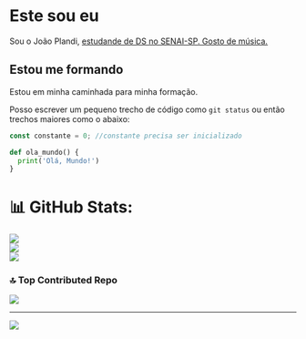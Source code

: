 # Este sou eu 

Sou o João Plandi, <ins>estudande de DS no SENAI-SP<ins>. Gosto de música.

## Estou me formando 

Estou em minha caminhada para minha formação.

Posso escrever um pequeno trecho de código como `git status` ou então trechos maiores como o abaixo:

```javascript
const constante = 0; //constante precisa ser inicializado
```

```python
def ola_mundo() {
  print('Olá, Mundo!')
}
```

# 📊 GitHub Stats:
![](https://github-readme-stats.vercel.app/api?username=JoaoVPalandi&theme=dark&hide_border=false&include_all_commits=false&count_private=false)<br/>
![](https://nirzak-streak-stats.vercel.app/?user=JoaoVPalandi&theme=dark&hide_border=false)<br/>
![](https://github-readme-stats.vercel.app/api/top-langs/?username=JoaoVPalandi&theme=dark&hide_border=false&include_all_commits=false&count_private=false&layout=compact)

### 🔝 Top Contributed Repo
![](https://github-contributor-stats.vercel.app/api?username=JoaoVPalandi&limit=5&theme=dark&combine_all_yearly_contributions=true)

---
[![](https://visitcount.itsvg.in/api?id=JoaoVPalandi&icon=0&color=0)](https://visitcount.itsvg.in)

<!-- Proudly created with GPRM ( https://gprm.itsvg.in ) -->



